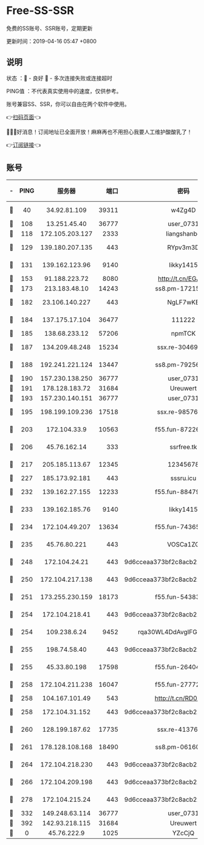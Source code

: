 # Free-SS-SSR

免费的SS账号、SSR账号，定期更新

更新时间：2019-04-16 05:47 +0800

## 说明

状态     ：🙂 - 良好 🙁 - 多次连接失败或连接超时

PING值   ：不代表真实使用中的速度，仅供参考。

账号兼容SS、SSR，你可以自由在两个软件中使用。

👉[扫码页面](https://liesauer.github.io/Free-SS-SSR/)👈

🎉🎉🎉好消息！订阅地址已全面开放！麻麻再也不用担心我要人工维护酸酸乳了！

👉[订阅链接](https://www.liesauer.net/yogurt/subscribe?ACCESS_TOKEN=DAYxR3mMaZAsaqUb)👈

## 账号

|-|PING|服务器|端口|密码|加密方式|区域|
|:----:|:----:|:-----:|-----:|:----:|:----:|:----:|
|🙂|40|34.92.81.109|39311|w4Zg4D|chacha20-ietf|US|
|🙂|108|13.251.45.40|36777|user_0731|chacha20|SG|
|🙂|118|172.105.203.127|2333|liangshanbo|chacha20|JP|
|🙂|129|139.180.207.135|443|RYpv3m3D|aes-256-cfb|JP|
|🙂|131|139.162.123.96|9140|likky1415|aes-256-cfb|JP|
|🙂|153|91.188.223.72|8080|http://t.cn/EGJIyrl|rc4-md5|RU|
|🙂|173|213.183.48.10|14243|ss8.pm-17215433|rc4-md5|RU|
|🙂|182|23.106.140.227|443|NgLF7wKB|aes-256-cfb|US|
|🙂|184|137.175.17.104|36477|111222|aes-256-cfb|US|
|🙂|185|138.68.233.12|57206|npmTCK|rc4-md5|US|
|🙂|187|134.209.48.248|15234|ssx.re-30469029|aes-256-cfb|US|
|🙂|188|192.241.221.124|13447|ss8.pm-79256086|aes-256-cfb|US|
|🙂|190|157.230.138.250|36777|user_0731|chacha20|US|
|🙂|191|178.128.183.72|31684|Ureuwert|chacha20|US|
|🙂|193|157.230.140.151|36777|user_0731|chacha20|US|
|🙂|195|198.199.109.236|17518|ssx.re-98576674|aes-256-cfb|US|
|🙂|203|172.104.33.9|10563|f55.fun-87226397|aes-256-cfb|SG|
|🙂|206|45.76.162.14|333|ssrfree.tk|aes-256-cfb|SG|
|🙂|217|205.185.113.67|12345|12345678|aes-256-cfb|US|
|🙂|227|185.173.92.181|443|sssru.icu|rc4-md5|RU|
|🙂|232|139.162.27.155|12233|f55.fun-88479608|aes-256-cfb|SG|
|🙂|233|139.162.185.76|9140|likky1415|aes-256-cfb|DE|
|🙂|234|172.104.49.207|13634|f55.fun-74365976|aes-256-cfb|SG|
|🙂|235|45.76.80.221|443|VOSCa1ZG|aes-256-cfb|DE|
|🙂|248|172.104.24.21|443|9d6cceaa373bf2c8acb22e60b6a58be6|aes-256-cfb|US|
|🙂|250|172.104.217.138|443|9d6cceaa373bf2c8acb22e60b6a58be6|aes-256-cfb|US|
|🙂|251|173.255.230.159|18173|f55.fun-54383530|aes-256-cfb|US|
|🙂|254|172.104.218.41|443|9d6cceaa373bf2c8acb22e60b6a58be6|aes-256-cfb|US|
|🙂|254|109.238.6.24|9452|rqa30WL4DdAvgIFG6Fs3znzTa|aes-256-cfb|FR|
|🙂|255|198.74.58.40|443|9d6cceaa373bf2c8acb22e60b6a58be6|aes-256-cfb|US|
|🙂|255|45.33.80.198|17598|f55.fun-26404529|aes-256-cfb|US|
|🙂|258|172.104.211.238|16047|f55.fun-27772801|aes-256-cfb|US|
|🙂|258|104.167.101.49|543|http://t.cn/RD0D7sx|rc4-md5|CA|
|🙂|258|172.104.31.152|443|9d6cceaa373bf2c8acb22e60b6a58be6|aes-256-cfb|US|
|🙂|260|128.199.187.62|17735|ssx.re-41376346|aes-256-cfb|SG|
|🙂|261|178.128.108.168|18490|ss8.pm-06160004|aes-256-cfb|SG|
|🙂|264|172.104.218.230|443|9d6cceaa373bf2c8acb22e60b6a58be6|aes-256-cfb|US|
|🙂|266|172.104.209.198|443|9d6cceaa373bf2c8acb22e60b6a58be6|aes-256-cfb|US|
|🙂|278|172.104.215.24|443|9d6cceaa373bf2c8acb22e60b6a58be6|aes-256-cfb|US|
|🙂|332|149.248.63.114|36777|user_0731|chacha20|CA|
|🙂|392|142.93.218.115|31684|Ureuwert|chacha20|IN|
|🙁|0|45.76.222.9|1025|YZcCjQ|rc4-md5|JP|
